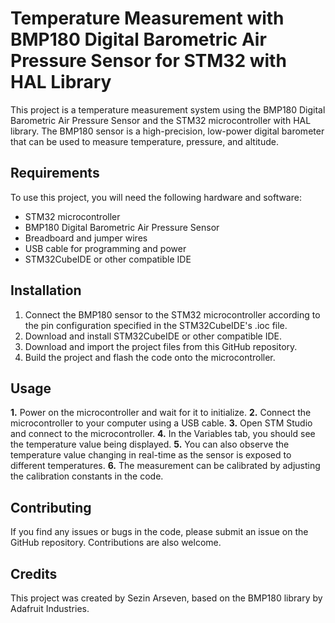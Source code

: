 # Temperature Measurement with BMP180 Digital Barometric Air Pressure Sensor for STM32 with HAL Library

This project is a temperature measurement system using the BMP180 Digital Barometric Air Pressure Sensor and the STM32 microcontroller with HAL library. The BMP180 sensor is a high-precision, low-power digital barometer that can be used to measure temperature, pressure, and altitude.

## Requirements
To use this project, you will need the following hardware and software:
- STM32 microcontroller
- BMP180 Digital Barometric Air Pressure Sensor
- Breadboard and jumper wires
- USB cable for programming and power
- STM32CubeIDE or other compatible IDE

## Installation
1. Connect the BMP180 sensor to the STM32 microcontroller according to the pin configuration specified in the STM32CubeIDE's .ioc file.
2. Download and install STM32CubeIDE or other compatible IDE.
3. Download and import the project files from this GitHub repository.
4. Build the project and flash the code onto the microcontroller.

## Usage
**1.** Power on the microcontroller and wait for it to initialize.
**2.** Connect the microcontroller to your computer using a USB cable.
**3.** Open STM Studio and connect to the microcontroller.
**4.** In the Variables tab, you should see the temperature value being displayed.
**5.** You can also observe the temperature value changing in real-time as the sensor is exposed to different temperatures.
**6.** The measurement can be calibrated by adjusting the calibration constants in the code.

## Contributing
If you find any issues or bugs in the code, please submit an issue on the GitHub repository. Contributions are also welcome.

## Credits
This project was created by Sezin Arseven, based on the BMP180 library by Adafruit Industries.
